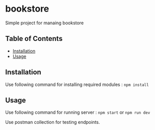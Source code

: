 # bookstore

Simple project for manaing bookstore

## Table of Contents

- [Installation](#installation)
- [Usage](#usage)

## Installation

Use following command for installing required modules : 
`npm install`

## Usage

Use following command for running server : 
`npm start` or `npm run dev`

Use postman collection for testing endpoints.